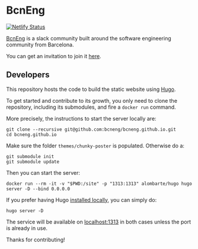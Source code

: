 # BcnEng
[![Netlify Status](https://api.netlify.com/api/v1/badges/f31a7adf-da08-42fa-a419-053fe7765e0d/deploy-status)](https://app.netlify.com/sites/bcneng/deploys)

[BcnEng](http://bcneng.org) is a slack community built around the software engineering community from Barcelona.

You can get an invitation to join it [here](http://slack.bcneng.org).

## Developers

This repository hosts the code to build the static website using [Hugo](https://gohugo.io/).

To get started and contribute to its growth, you only need to clone the repository, including its submodules, and fire a `docker run` command.

More precisely, the instructions to start the server locally are:

    git clone --recursive git@github.com:bcneng/bcneng.github.io.git
    cd bcneng.github.io

Make sure the folder `themes/chunky-poster` is populated. Otherwise do a:

    git submodule init
    git submodule update

Then you can start the server:

    docker run --rm -it -v "$PWD:/site" -p "1313:1313" alombarte/hugo hugo server -D --bind 0.0.0.0

If you prefer having Hugo [installed locally](https://gohugo.io/getting-started/installing/), you can simply do:

	hugo server -D

The service will be available on [localhost:1313](http://localhost:1313) in both cases unless the port is already in use.

Thanks for contributing!
